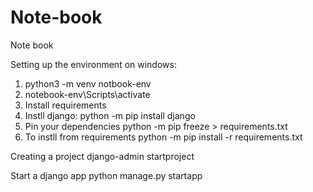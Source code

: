 # Note-book
Note book

Setting up the environment on windows:
1. python3 -m venv notbook-env
2. notebook-env\Scripts\activate
3. Install requirements
4. Instll django: python -m pip install django
5. Pin your dependencies
    python -m pip freeze > requirements.txt
6. To instll from requirements
    python -m pip install -r requirements.txt


Creating a project
django-admin startproject <project-name>

Start a django app
python manage.py startapp <appname>
